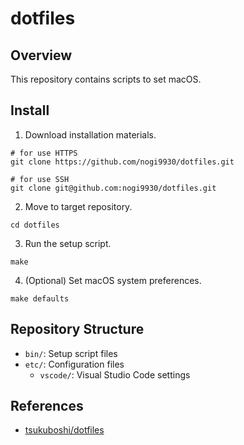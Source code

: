 # dotfiles

## Overview

This repository contains scripts to set macOS.

## Install

1. Download installation materials.

```
# for use HTTPS
git clone https://github.com/nogi9930/dotfiles.git

# for use SSH
git clone git@github.com:nogi9930/dotfiles.git
```

2. Move to target repository.

```
cd dotfiles
```

3. Run the setup script.

```
make
```

4. (Optional) Set macOS system preferences.

```
make defaults
```

## Repository Structure

- `bin/`: Setup script files
- `etc/`: Configuration files
    - `vscode/`: Visual Studio Code settings

## References

- [tsukuboshi/dotfiles](https://github.com/tsukuboshi/dotfiles)